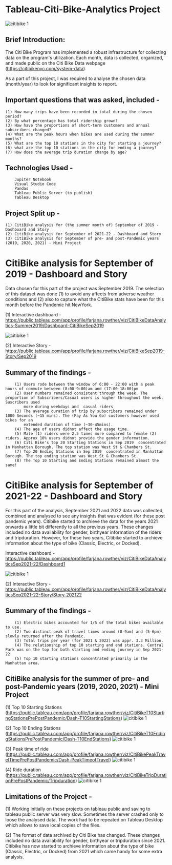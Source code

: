 # Tableau-Citi-Bike-Analytics Project

![citibike 1](https://user-images.githubusercontent.com/111912050/213473240-0ad6b610-bb5b-4f40-a2b1-d04f7a9f3b2d.jpeg)


## Brief Introduction:
The Citi Bike Program has implemented a robust infrastructure for collecting data on the program's utilization. Each month, data is collected, organized, and made public on the Citi Bike Data webpage (https://citibikenyc.com/system-data). 

As a part of this project, I was required to analyse the chosen data (month/year) to look for significant insights to report. 

## Important questions that was asked, included -
    (1) How many trips have been recorded in total during the chosen period?
    (2) By what percentage has total ridership grown?
    (3) How have the proportions of short-term customers and annual subscribers changed?
    (4) What are the peak hours when bikes are used during the summer months?
    (5) What are the top 10 stations in the city for starting a journey?
    (6) what are the top 10 stations in the city for ending a journey? 
    (7) How does the average trip duration change by age?

## Technologies Used -
        Jupiter Notebook
        Visual Studio Code
        Pandas
        Tableau Public Server (to publish)
        Tableau Desktop

## Project Split up -
    (1) CitiBike analysis for (the summer month of) September of 2019 - Dashboard and Story 
    (2) CitiBike analysis for September of 2021-22 - Dashboard and Story
    (3) CitiBike analysis for September of pre- and post-Pandemic years (2019, 2020, 2021) - Mini Project
    

# CitiBike analysis for September of 2019 - Dashboard and Story

Data chosen for this part of the project was September 2019. The selection of this dataset was done (1) to avoid any affects from adverse weather conditions and (2) also to capture what the CitiBike stats have been for this month before the Pandemic hit NewYork.

(1) Interactive dashboard -
https://public.tableau.com/app/profile/farjana.rowther/viz/CitiBikeDataAnalytics-Summer2019/Dashboard-CitiBikeSep2019


![citibike 1](https://github.com/fbrowther/Tableau-Citi-Bike-Project/blob/main/Images/CitiBike%202019.png)


(2) Interactive Story - 
https://public.tableau.com/app/profile/farjana.rowther/viz/CitiBikeSep2019-Story/Sep2019

## Summary of the findings -
        (1) Users rode between the window of 6:00 - 22:00 with a peak hours of commute between (8:00-9:00)am and (17:00-18:00)pm
        (2) User numbers remained consistent through the week. The proportion of Subscribers/Casual users is higher throughout the week. Suscribers used 
            more during weekdays and  casual riders
        (3) The average duration of trip by subscribers remained under 1000 Seconds (~15 mins). The (Pay As You Go) customers however used bikes for an
            extended duration of time (~30-45mins). 
        (4) The age of users didnot affect the usage time.
        (5) Male (1) riders were 2.5 times more compared to female (2) riders. Approx 10% users didnot provide the gender information.
        (6) Citi Bike's top 20 Starting Stations in Sep 2019  concentrated in Manhattan Borough. The top station was West St & Chambers St.
        (7) Top 20 Ending Stations in Sep 2019  concentrated in Manhattan Borough. The top ending station was West St & Chambers St.
        (8) The Top 10 Starting and Ending Stations remained almost the same!

# CitiBike analysis for September of 2021-22 - Dashboard and Story

For this part of the analysis, September 2021 and 2022 data was collected, combined and analysed to see any insights that was evident (for these post pandemic years). Citibike started to archieve the data for the years 2021 onwards a little bit differently to all the previous years. These changes included no data availability for gender, birthyear information of the riders and tripduration. However, for these two years, Citibike started to archieve information about the type of bike (Classic, Electric, or Docked).

Interactive dashboard -
https://public.tableau.com/app/profile/farjana.rowther/viz/CitiBikeDataAnalyticsSep2021-22/Dashboard1

![citibike 1](https://github.com/fbrowther/Tableau-Citi-Bike-Project/blob/main/Images/CitiBike%202021-22.png)

(2) Interactive Story - 
https://public.tableau.com/app/profile/farjana.rowther/viz/CitiBikeDataAnalyticsSep2021-22-Story/Story-202122

## Summary of the findings -
        (1) Electric bikes accounted for 1/5 of the total bikes available to use.
        (2) Two distinct peak of travel times around (8-9am) and (5-6pm) slowly returned after the Pandemic.
        (3) Total trips per year (for 2021 & 2022) was appr. 3.3 Million.
        (4) The relationship of top 10 starting and end stations. Central Park was on the top for both starting and ending journey in Sep 2021-22.
        (5) Top 10 starting stations concentrated primarily in the Manhattan area.
        

## CitiBike analysis for the summer of pre- and post-Pandemic years (2019, 2020, 2021) - Mini Project

(1) Top 10 Starting Stations
(https://public.tableau.com/app/profile/farjana.rowther/viz/CitiBikeT10StartingStationsPrePostPandemic/Dash-T10StartingStations)
![citibike 1](https://github.com/fbrowther/Tableau-Citi-Bike-Project/blob/main/Images/PrePost-StartStations.png)

(2) Top 10 Ending Stations
(https://public.tableau.com/app/profile/farjana.rowther/viz/CitiBikeT10EndingStationsPrePostPandemic/Dash-T10EndStations)
![citibike 1](https://github.com/fbrowther/Tableau-Citi-Bike-Project/blob/main/Images/PrePost-EndStations.png)

(3) Peak time of ride
(https://public.tableau.com/app/profile/farjana.rowther/viz/CitiBikePeakTravelTimePrePostPandemic/Dash-PeakTimeofTravel)
![citibike 1](https://github.com/fbrowther/Tableau-Citi-Bike-Project/blob/main/Images/PrePost-Peaktime.png)

(4) Ride duration
(https://public.tableau.com/app/profile/farjana.rowther/viz/CitiBikeTripDurationPrePostPandemic/Tripduration)
![citibike 1](https://github.com/fbrowther/Tableau-Citi-Bike-Project/blob/main/Images/PrePost-Tripduration.png)


## Limitations of the Project -

(1) Working initially on these projects on tableau public and saving to tableau public server was very slow.  Sometimes the server crashed only to loose the analysed data. The work had to be repeated on Tableau Desktop which allows to save local copies of the files.

(2) The format of data archived by Citi Bike has changed. These changes included no data availability for gender, birthyear or tripduration since 2021. Citibike has now started to archieve information about the type of bike (Classic, Electric, or Docked) from 2021 which came handy for some extra analysis. 


 

